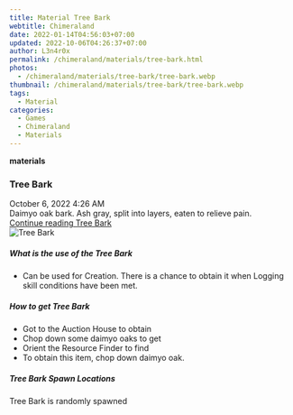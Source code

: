 ```yaml
---
title: Material Tree Bark
webtitle: Chimeraland
date: 2022-01-14T04:56:03+07:00
updated: 2022-10-06T04:26:37+07:00
author: L3n4r0x
permalink: /chimeraland/materials/tree-bark.html
photos:
  - /chimeraland/materials/tree-bark/tree-bark.webp
thumbnail: /chimeraland/materials/tree-bark/tree-bark.webp
tags:
  - Material
categories:
  - Games
  - Chimeraland
  - Materials
---
```


<section id="bootstrap-wrapper">
  <link
    rel="stylesheet"
    href="https://cdn.statically.io/gh/dimaslanjaka/Web-Manajemen/40ac3225/css/bootstrap-4.5-wrapper.css"
  />
  <div
    class="row g-0 border rounded overflow-hidden flex-md-row mb-4 shadow-sm position-relative"
  >
    <div class="col p-4 d-flex flex-column position-static">
      <strong class="d-inline-block mb-2 text-success">materials</strong>
      <h3 class="mb-0">Tree Bark</h3>
      <div class="mb-1 text-muted">October 6, 2022 4:26 AM</div>
      <div class="mb-2 border p-1">
        Daimyo oak bark. Ash gray, split into layers, eaten to relieve pain.
      </div>
      <a
        href="/chimeraland/materials/tree-bark.html"
        class="stretched-link d-none"
        >Continue reading Tree Bark</a
      >
    </div>
    <div class="col-auto d-none d-lg-block">
      <img
        src="/chimeraland/materials/tree-bark/tree-bark.webp"
        alt="Tree Bark"
      />
    </div>
  </div>
  <div class="row">
    <div class="col-lg-6 col-12 mb-2">
      <div class="card">
        <div class="card-body">
          <h5 class="card-title">What is the use of the Tree Bark</h5>
          <div class="card-text">
            <ul>
              <li>
                Can be used for Creation. There is a chance to obtain it when
                Logging skill conditions have been met.
              </li>
            </ul>
          </div>
        </div>
      </div>
    </div>
    <div class="col-lg-6 col-12 mb-2">
      <div class="card">
        <div class="card-body">
          <h5 class="card-title">How to get Tree Bark</h5>
          <div class="card-text">
            <ul>
              <li>Got to the Auction House to obtain</li>
              <li>Chop down some daimyo oaks to get</li>
              <li>Orient the Resource Finder to find</li>
              <li>To obtain this item, chop down daimyo oak.</li>
            </ul>
          </div>
        </div>
      </div>
    </div>
    <div class="col-12 mb-2">
      <h5>Tree Bark Spawn Locations</h5>
      <p>Tree Bark is randomly spawned</p>
    </div>
  </div>
</section>